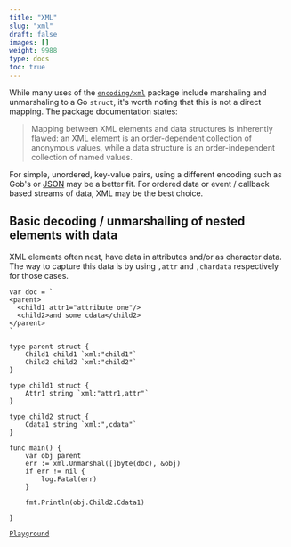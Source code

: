```yaml
---
title: "XML"
slug: "xml"
draft: false
images: []
weight: 9988
type: docs
toc: true
---
```


While many uses of the [`encoding/xml`](https://godoc.org/encoding/xml) package include marshaling and unmarshaling to a Go `struct`, it's worth noting that this is not a direct mapping. The package documentation states:

> Mapping between XML elements and data structures is inherently flawed:
> an XML element is an order-dependent collection of anonymous values,
> while a data structure is an order-independent collection of named values.

For simple, unordered, key-value pairs, using a different encoding such as Gob's or [JSON](https://www.wikiod.com/go/json) may be a better fit. For ordered data or event / callback based streams of data, XML may be the best choice.

## Basic decoding / unmarshalling of nested elements with data
XML elements often nest, have data in attributes and/or as character data. The way to capture this data is by using `,attr` and `,chardata` respectively for those cases.

```
var doc = `
<parent>
  <child1 attr1="attribute one"/>
  <child2>and some cdata</child2>
</parent>
`

type parent struct {
    Child1 child1 `xml:"child1"`
    Child2 child2 `xml:"child2"`
}

type child1 struct {
    Attr1 string `xml:"attr1,attr"`
}

type child2 struct {
    Cdata1 string `xml:",cdata"`
}

func main() {
    var obj parent
    err := xml.Unmarshal([]byte(doc), &obj)
    if err != nil {
        log.Fatal(err)
    }

    fmt.Println(obj.Child2.Cdata1)

}
```
[`Playground`](https://play.golang.org/p/yQrZPNTaWo)

